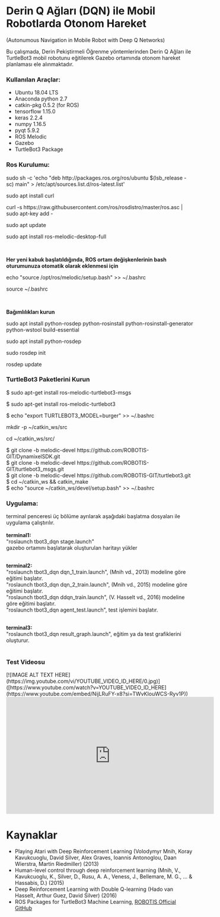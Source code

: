 # Derin Q Ağları (DQN) ile Mobil Robotlarda Otonom Hareket
(Autonumous Navigation in Mobile Robot with Deep Q Networks)

Bu çalışmada, Derin Pekiştirmeli Öğrenme yöntemlerinden Derin Q Ağları ile TurtleBot3 mobil robotunu eğitilerek Gazebo ortamında otonom hareket planlaması ele alınmaktadır.
<h3>Kullanılan Araçlar:</h3>
<ul>
  <li>Ubuntu 18.04 LTS</li>
  <li>Anaconda python 2.7</li>
  <li>catkin-pkg 0.5.2 (for ROS)</li>
  <li>tensorflow 1.15.0</li>
  <li>keras 2.2.4</li>
  <li>numpy 1.16.5</li>
  <li>pyqt 5.9.2</li>
  <li>ROS Melodic</li>
  <li>Gazebo</li>
  <li>TurtleBot3 Package</li>
</ul>
<h3>Ros Kurulumu:</h3>
<p>sudo sh -c 'echo "deb http://packages.ros.org/ros/ubuntu $(lsb_release -sc) main" > /etc/apt/sources.list.d/ros-latest.list'</p>
<p>sudo apt install curl</p>
<p>curl -s https://raw.githubusercontent.com/ros/rosdistro/master/ros.asc | sudo apt-key add -</p>
<p>sudo apt update</p>
<p>sudo apt install ros-melodic-desktop-full</p>
<br>
<p><b>Her yeni kabuk başlatıldığında, ROS ortam değişkenlerinin bash oturumunuza otomatik olarak eklenmesi için</b></p>
<p>echo "source /opt/ros/melodic/setup.bash" >> ~/.bashrc</p>
<p>source ~/.bashrc</p>
<br>
<p><b>Bağımlılıkları kurun</b></p>
<p>sudo apt install python-rosdep python-rosinstall python-rosinstall-generator python-wstool build-essential</p>
<p>sudo apt install python-rosdep</p>
<p>sudo rosdep init</p>
<p>rosdep update</p>
<h3>TurtleBot3 Paketlerini Kurun</h3>
<p>$ sudo apt-get install ros-melodic-turtlebot3-msgs</p>
<p>$ sudo apt-get install ros-melodic-turtlebot3</p>
<p>$ echo "export TURTLEBOT3_MODEL=burger" >> ~/.bashrc</p>
<p>mkdir -p ~/catkin_ws/src</p>
<p>cd ~/catkin_ws/src/</p>
<p>
  $ git clone -b melodic-devel https://github.com/ROBOTIS-GIT/DynamixelSDK.git<br>
  $ git clone -b melodic-devel https://github.com/ROBOTIS-GIT/turtlebot3_msgs.git<br>
  $ git clone -b melodic-devel https://github.com/ROBOTIS-GIT/turtlebot3.git<br>
  $ cd ~/catkin_ws && catkin_make<br>
  $ echo "source ~/catkin_ws/devel/setup.bash" >> ~/.bashrc
</p>

<h3>Uygulama:</h3>
<p>
terminal penceresi üç bölüme ayrılarak aşağıdaki başlatma dosyaları ile uygulama çalıştırılır.<br><br>
<b>terminal1:</b><br>
"roslaunch tbot3_dqn stage.launch" <br>
gazebo ortamını başlatarak oluşturulan haritayı yükler<br><br>

<b>terminal2:</b><br>
"roslaunch tbot3_dqn dqn_1_train.launch", (Mnih vd., 2013) modeline göre eğitimi başlatır.<br>
"roslaunch tbot3_dqn dqn_2_train.launch", (Mnih vd., 2015) modeline göre eğitimi başlatır.<br>
"roslaunch tbot3_dqn ddqn_train.launch", (V. Hasselt vd., 2016) modeline göre eğitimi başlatır.<br>
"roslaunch tbot3_dqn agent_test.launch", test işlemini başlatır.<br><br>

<b>terminal3:</b><br>
"roslaunch tbot3_dqn result_graph.launch", eğitim ya da test grafiklerini oluşturur.<br><br>
</p>

<h3>Test Videosu</h3>
[![IMAGE ALT TEXT HERE](https://img.youtube.com/vi/YOUTUBE_VIDEO_ID_HERE/0.jpg)]([https://www.youtube.com/watch?v=YOUTUBE_VIDEO_ID_HERE](https://www.youtube.com/embed/NijLRuFY-x8?si=TWvKIouWCS-Ryv1P))

<iframe width="560" height="315" src="https://www.youtube.com/embed/NijLRuFY-x8?si=TWvKIouWCS-Ryv1P" title="YouTube video player" frameborder="0" allow="accelerometer; autoplay; clipboard-write; encrypted-media; gyroscope; picture-in-picture; web-share" allowfullscreen></iframe>

# Kaynaklar
- Playing Atari with Deep Reinforcement Learning (Volodymyr Mnih, Koray Kavukcuoglu, David Silver, Alex Graves, Ioannis Antonoglou, Daan Wierstra, Martin Riedmiller) (2013)
- Human-level control through deep reinforcement learning (Mnih, V., Kavukcuoglu, K., Silver, D., Rusu, A. A., Veness, J., Bellemare, M. G., ... & Hassabis, D.) (2015)
- Deep Reinforcement Learning with Double Q-learning (Hado van Hasselt, Arthur Guez, David Silver) (2016)
- ROS Packages for TurtleBot3 Machine Learning, <a href="https://github.com/ROBOTIS-GIT/turtlebot3_machine_learning">ROBOTIS Official GitHub</a>
